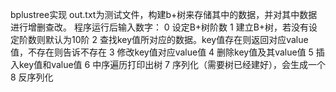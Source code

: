 bplustree实现
out.txt为测试文件，构建b+树来存储其中的数据，并对其中数据进行增删查改。
程序运行后输入数字：
0 设定B+树阶数
1 建立B+树，若没有设定阶数则默认为10阶
2 查找key值所对应的数据。key值存在则返回对应value值，不存在则告诉不存在
3 修改key值对应value值
4 删除key值及其value值
5 插入key值和value值
6 中序遍历打印出树
7 序列化（需要树已经建好），会生成一个
8 反序列化
